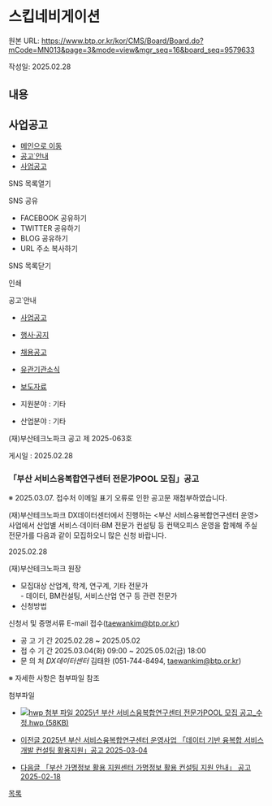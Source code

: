 # 스킵네비게이션

원본 URL: https://www.btp.or.kr/kor/CMS/Board/Board.do?mCode=MN013&page=3&mode=view&mgr_seq=16&board_seq=9579633

작성일: 2025.02.28

## 내용

## 사업공고

  * [메인으로 이동](/kor/Main.do)
  * [공고˙안내](/kor/CMS/Board/Board.do?mCode=MN013)
  * [사업공고](/kor/CMS/Board/Board.do?mCode=MN013)



SNS 목록열기

SNS 공유

  * FACEBOOK 공유하기
  * TWITTER 공유하기
  * BLOG 공유하기
  * URL 주소 복사하기

SNS 목록닫기

인쇄

공고˙안내

  * [ 사업공고 ](/kor/CMS/Board/Board.do?mCode=MN013)
  * [ 행사·공지 ](/kor/CMS/Board/Board.do?mCode=MN018)
  * [ 채용공고 ](/kor/CMS/Board/Board.do?mCode=MN086)
  * [ 유관기관소식 ](/kor/CMS/Board/Board.do?mCode=MN019)
  * [ 보도자료 ](/kor/CMS/Board/Board.do?mCode=MN103)



  * 지원분야 : 기타
  * 산업분야 : 기타



(재)부산테크노파크 공고 제 2025-063호

게시일 : 2025.02.28

###  「부산 서비스융복합연구센터 전문가POOL 모집」공고 

※ 2025.03.07. 접수처 이메일 표기 오류로 인한 공고문 재첨부하였습니다.  
  
(재)부산테크노파크 DX데이터센터에서 진행하는 <부산 서비스융복합연구센터 운영> 사업에서 산업별 서비스·데이터·BM 전문가 컨설팅 등 컨택오피스 운영을 함께해 주실 전문가를 다음과 같이 모집하오니 많은 신청 바랍니다.

2025.02.28

(재)부산테크노파크 원장

  * 모집대상 산업계, 학계, 연구계, 기타 전문가  
\- 데이터, BM컨설팅, 서비스산업 연구 등 관련 전문가
  * 신청방법

신청서 및 증명서류 E-mail 접수(taewankim@btp.or.kr)

  * 공 고 기 간 2025.02.28 ~ 2025.05.02
  * 접 수 기 간 2025.03.04(화) 09:00 ~ 2025.05.02(금) 18:00
  * 문 의 처 _DX데이터센터_ 김태완 (051-744-8494, taewankim@btp.or.kr) 



※ 자세한 사항은 첨부파일 참조

첨부파일

  * [ ![hwp 첨부 파일](/resources/_Img/Board/default/ico_hwp.gif) 2025년 부산 서비스융복합연구센터 전문가POOL 모집 공고_수정.hwp (58KB)  ](/kor/ajx_json/UploadMgr/downloadRun.do?qcode=Qm9hcmQsMjgyODgsWQ== "새창내려받기")



  * [ 이전글 2025년 부산 서비스융복합연구센터 운영사업 「데이터 기반 융복합 서비스 개발 컨설팅 활용지원」공고 2025-03-04  ](?mode=view&board_seq=9579635&mgr_seq=16&mCode=MN013&page=3)
  * [ 다음글 「부산 가명정보 활용 지원센터 가명정보 활용 컨설팅 지원 안내」 공고 2025-02-18  ](?mode=view&board_seq=9579574&mgr_seq=16&mCode=MN013&page=3)



[ 목록 ](?mCode=MN013&page=3&mgr_seq=16&mode=list&mgr_seq=16)
